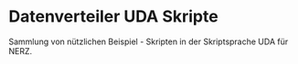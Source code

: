 Datenverteiler UDA Skripte
===========================
Sammlung von nützlichen Beispiel - Skripten in der Skriptsprache UDA für NERZ.

